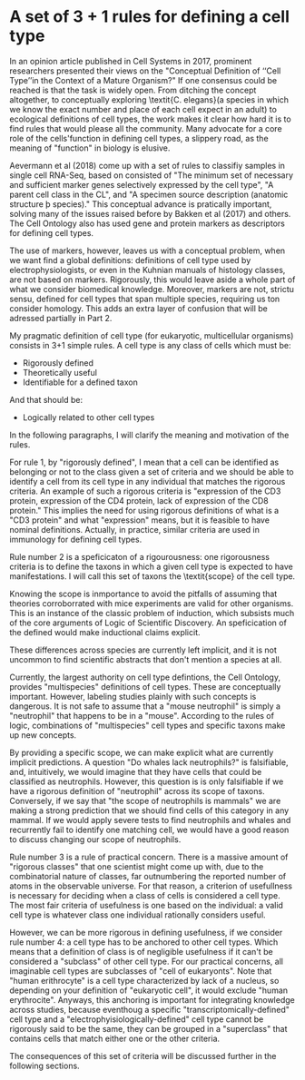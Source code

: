 # A set of 3 + 1 rules for defining a cell type

In an opinion article published in Cell Systems in 2017, prominent researchers presented their views on  the "Conceptual Definition of ‘‘Cell Type’’in the Context of a Mature Organism?" If one consensus could be reached is that the task is widely open. From ditching the concept altogether, to conceptually exploring \textit{C. elegans}(a species in which we know the exact number and place of each cell expect in an adult) to ecological definitions of cell types, the work makes it clear how hard it is to find rules that would please all the community. Many advocate for a core role of the cells'function in defining cell types, a slippery road, as the meaning of "function" in biology is elusive. 

Aevermann et al (2018) come up with a set of rules to classifiy samples in  single cell RNA-Seq, based on consisted  of "The minimum set of necessary and sufficient marker genes selectively expressed by the cell type", "A parent cell class in the CL", and "A specimen source description (anatomic structure þ species)." This conceptual advance is pratically important, solving many of the issues raised before by Bakken et al (2017) and others. The Cell Ontology also has used gene and protein markers as descriptors for defining cell types.   

The use of markers, however, leaves us with a conceptual problem, when we want find a global definitions: definitions of cell type used by electrophysiologists, or even in the Kuhnian manuals of histology classes, are not based on markers. Rigorously, this would leave aside a whole part of what we consider biomedical knowledge. Moreover, markers are not, strictu sensu, defined for cell types that span multiple species, requiring us ton consider homology. This adds an extra layer of confusion that will be adressed partially in Part 2. 

My pragmatic definition of cell type (for eukaryotic, multicellular organisms) consists in 3+1 simple rules. A cell type is any class of cells which must be:
- Rigorously defined
- Theoretically useful 
- Identifiable for a defined taxon

And that should be:
- Logically related to other cell types

In the following paragraphs, I will clarify the meaning and motivation of the rules.

For rule 1, by "rigorously defined", I mean that a cell can be identified as belonging or not to the class given a set of criteria and we should be able to identify a cell from its cell type in any individual that matches the rigorous criteria. An example of such a rigorous criteria is "expression of the CD3 protein, expression of the CD4 protein, lack of expression of the CD8 protein." This implies the need for using rigorous definitions of what is a "CD3 protein" and what "expression" means, but it is feasible to have nominal definitions. Actually, in practice, similar criteria are used in immunology for defining cell types. 

Rule number 2  is a speficicaton of a  rigourousness: one rigorousness criteria is to define the taxons in which a given cell type is expected to have manifestations. I will call this set of taxons the \textit{scope} of the cell type.

Knowing the scope is inmportance to avoid the pitfalls of assuming that theories corroborrated with mice experiments are valid for other organisms. This is an instance of the classic problem of induction, which subsists much of the core arguments of Logic of Scientific Discovery. An speficication of the defined would make inductional claims explicit.

These differences across species are currently left implicit, and it is not uncommon to find scientific abstracts that don't mention a species at all. 

Currently, the largest authority on cell type defintions, the Cell Ontology, provides "multispecies" definitions of cell types. These are conceptually important. However, labeling studies plainly with such concepts is dangerous. It is not safe to assume that a "mouse neutrophil" is simply a "neutrophil" that happens to be in a "mouse". According to the rules of logic, combinations of "multispecies" cell types and specific taxons make up new concepts. 

By providing a specific scope, we can make explicit what are currently implicit predictions. A question "Do whales lack neutrophils?" is falsifiable, and, intuitively, we would imagine that they have cells that could be classified as neutrophils. However, this question is is only falsifiable if we have a rigorous definition of "neutrophil" across its scope of taxons. Conversely, if we say that "the scope of neutrophils is mammals" we are making a strong prediction that we should find cells of this category in any mammal. If we would apply severe tests to find neutrophils and whales and recurrently fail to identify one matching cell, we would have a good reason to discuss changing our scope of neutrophils. 

Rule number 3 is a rule of practical concern. There is a massive amount of "rigorous classes" that one scientist might come up with, due to the combinatorial nature of classes, far outnumbering the reported number of atoms in the observable universe. For that reason, a criterion of usefullness is necessary for deciding when a class of cells is considered a cell type. The most fair criteria of usefulness is one based on the individual: a valid cell type is whatever class one individual rationally considers useful. 

However, we can be more rigorous in defining usefulness, if we consider rule number 4: a cell type has to be anchored to other cell types. Which means that a definition of class is of negligible usefulness if it can't be considered a "subclass" of other cell type. For our practical concerns, all imaginable cell types are subclasses of "cell of eukaryonts". 
Note that "human erithrocyte" is a cell type characterized by lack of a nucleus, so depending on your definition of "eukaryotic cell", it would exclude "human erythrocite". Anyways, this anchoring is important for integrating knowledge across studies, because eventhoug a specific "transcriptomically-defined" cell type and a "electrophyisiologically-defined" cell type cannot be rigorously said to be the same, they can be grouped in a "superclass" that contains cells that match either one or the other criteria.

The consequences of this set of criteria will be discussed further in the following sections. 